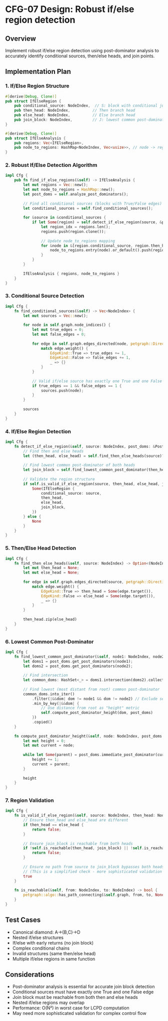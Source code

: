 # CFG-07 Design: Robust if/else region detection

## Overview
Implement robust if/else region detection using post-dominator analysis to accurately identify conditional sources, then/else heads, and join points.

## Implementation Plan

### 1. If/Else Region Structure
```rust
#[derive(Debug, Clone)]
pub struct IfElseRegion {
    pub conditional_source: NodeIndex,  // S: block with conditional jump
    pub then_head: NodeIndex,          // Then branch head
    pub else_head: NodeIndex,          // Else branch head  
    pub join_block: NodeIndex,         // J: lowest common post-dominator
}

#[derive(Debug, Clone)]
pub struct IfElseAnalysis {
    pub regions: Vec<IfElseRegion>,
    pub node_to_regions: HashMap<NodeIndex, Vec<usize>>, // node -> region indices
}
```

### 2. Robust If/Else Detection Algorithm
```rust
impl Cfg {
    pub fn find_if_else_regions(&self) -> IfElseAnalysis {
        let mut regions = Vec::new();
        let mut node_to_regions = HashMap::new();
        let post_doms = self.analyze_post_dominators();
        
        // Find all conditional sources (blocks with True/False edges)
        let conditional_sources = self.find_conditional_sources();
        
        for &source in &conditional_sources {
            if let Some(region) = self.detect_if_else_region(source, &post_doms) {
                let region_idx = regions.len();
                regions.push(region.clone());
                
                // Update node_to_regions mapping
                for &node in &[region.conditional_source, region.then_head, region.else_head, region.join_block] {
                    node_to_regions.entry(node).or_default().push(region_idx);
                }
            }
        }
        
        IfElseAnalysis { regions, node_to_regions }
    }
}
```

### 3. Conditional Source Detection
```rust
impl Cfg {
    fn find_conditional_sources(&self) -> Vec<NodeIndex> {
        let mut sources = Vec::new();
        
        for node in self.graph.node_indices() {
            let mut true_edges = 0;
            let mut false_edges = 0;
            
            for edge in self.graph.edges_directed(node, petgraph::Direction::Outgoing) {
                match edge.weight() {
                    EdgeKind::True => true_edges += 1,
                    EdgeKind::False => false_edges += 1,
                    _ => {}
                }
            }
            
            // Valid if/else source has exactly one True and one False edge
            if true_edges == 1 && false_edges == 1 {
                sources.push(node);
            }
        }
        
        sources
    }
}
```

### 4. If/Else Region Detection
```rust
impl Cfg {
    fn detect_if_else_region(&self, source: NodeIndex, post_doms: &PostDominatorAnalysis) -> Option<IfElseRegion> {
        // Find then and else heads
        let (then_head, else_head) = self.find_then_else_heads(source)?;
        
        // Find lowest common post-dominator of both heads
        let join_block = self.find_lowest_common_post_dominator(then_head, else_head, post_doms)?;
        
        // Validate the region structure
        if self.is_valid_if_else_region(source, then_head, else_head, join_block) {
            Some(IfElseRegion {
                conditional_source: source,
                then_head,
                else_head,
                join_block,
            })
        } else {
            None
        }
    }
}
```

### 5. Then/Else Head Detection
```rust
impl Cfg {
    fn find_then_else_heads(&self, source: NodeIndex) -> Option<(NodeIndex, NodeIndex)> {
        let mut then_head = None;
        let mut else_head = None;
        
        for edge in self.graph.edges_directed(source, petgraph::Direction::Outgoing) {
            match edge.weight() {
                EdgeKind::True => then_head = Some(edge.target()),
                EdgeKind::False => else_head = Some(edge.target()),
                _ => {}
            }
        }
        
        then_head.zip(else_head)
    }
}
```

### 6. Lowest Common Post-Dominator
```rust
impl Cfg {
    fn find_lowest_common_post_dominator(&self, node1: NodeIndex, node2: NodeIndex, post_doms: &PostDominatorAnalysis) -> Option<NodeIndex> {
        let doms1 = post_doms.get_post_dominators(node1);
        let doms2 = post_doms.get_post_dominators(node2);
        
        // Find intersection
        let common_doms: HashSet<_> = doms1.intersection(doms2).collect();
        
        // Find lowest (most distant from root) common post-dominator
        common_doms.into_iter()
            .filter(|&&dom| dom != node1 && dom != node2) // Exclude self
            .min_by_key(|&&dom| {
                // Use distance from root as "height" metric
                self.compute_post_dominator_height(dom, post_doms)
            })
            .copied()
    }
    
    fn compute_post_dominator_height(&self, node: NodeIndex, post_doms: &PostDominatorAnalysis) -> usize {
        let mut height = 0;
        let mut current = node;
        
        while let Some(parent) = post_doms.immediate_post_dominator(current) {
            height += 1;
            current = parent;
        }
        
        height
    }
}
```

### 7. Region Validation
```rust
impl Cfg {
    fn is_valid_if_else_region(&self, source: NodeIndex, then_head: NodeIndex, else_head: NodeIndex, join_block: NodeIndex) -> bool {
        // Ensure then_head and else_head are different
        if then_head == else_head {
            return false;
        }
        
        // Ensure join_block is reachable from both heads
        if !self.is_reachable(then_head, join_block) || !self.is_reachable(else_head, join_block) {
            return false;
        }
        
        // Ensure no path from source to join_block bypasses both heads
        // (This is a simplified check - more sophisticated validation may be needed)
        true
    }
    
    fn is_reachable(&self, from: NodeIndex, to: NodeIndex) -> bool {
        petgraph::algo::has_path_connecting(&self.graph, from, to, None)
    }
}
```

## Test Cases
- Canonical diamond: A→{B,C}→D
- Nested if/else structures
- If/else with early returns (no join block)
- Complex conditional chains
- Invalid structures (same then/else head)
- Multiple if/else regions in same function

## Considerations
- Post-dominator analysis is essential for accurate join block detection
- Conditional sources must have exactly one True and one False edge
- Join block must be reachable from both then and else heads
- Nested if/else regions may overlap
- Performance: O(N²) in worst case for LCPD computation
- May need more sophisticated validation for complex control flow 